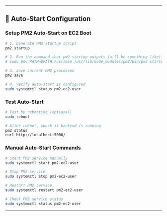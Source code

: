 ---

## 🔄 **Auto-Start Configuration**

### **Setup PM2 Auto-Start on EC2 Boot**

```bash
# 1. Generate PM2 startup script
pm2 startup

# 2. Run the command that pm2 startup outputs (will be something like):
# sudo env PATH=$PATH:/usr/bin /usr/lib/node_modules/pm2/bin/pm2 startup systemd -u ec2-user --hp /home/ec2-user

# 3. Save current PM2 processes
pm2 save

# 4. Verify auto-start is configured
sudo systemctl status pm2-ec2-user
```

### **Test Auto-Start**

```bash
# Test by rebooting (optional)
sudo reboot

# After reboot, check if backend is running
pm2 status
curl http://localhost:5000/
```

### **Manual Auto-Start Commands**

```bash
# Start PM2 service manually
sudo systemctl start pm2-ec2-user

# Stop PM2 service
sudo systemctl stop pm2-ec2-user

# Restart PM2 service
sudo systemctl restart pm2-ec2-user

# Check PM2 service status
sudo systemctl status pm2-ec2-user
```

---